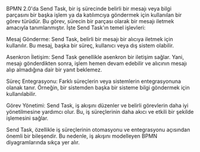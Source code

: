 BPMN 2.0'da Send Task, bir iş sürecinde belirli bir mesajı veya bilgi parçasını bir başka işlem ya da katılımcıya göndermek için kullanılan bir görev türüdür. Bu görev, sürecin bir parçası olarak bir mesajı iletmek amacıyla tanımlanmıştır. İşte Send Task'ın temel işlevleri:

Mesaj Gönderme: Send Task, belirli bir mesajı bir alıcıya iletmek için kullanılır. Bu mesaj, başka bir süreç, kullanıcı veya dış sistem olabilir.

Asenkron İletişim: Send Task genellikle asenkron bir iletişim sağlar. Yani, mesajı gönderdikten sonra, işlem hemen devam edebilir ve alıcının mesajı alıp almadığına dair bir yanıt beklemez.

Süreç Entegrasyonu: Farklı süreçlerin veya sistemlerin entegrasyonuna olanak tanır. Örneğin, bir sistemden başka bir sisteme bilgi göndermek için kullanılabilir.

Görev Yönetimi: Send Task, iş akışını düzenler ve belirli görevlerin daha iyi yönetilmesine yardımcı olur. Bu, iş süreçlerinin daha akıcı ve etkili bir şekilde işlemesini sağlar.

Send Task, özellikle iş süreçlerinin otomasyonu ve entegrasyonu açısından önemli bir bileşendir. Bu nedenle, iş akışını modelleyen BPMN diyagramlarında sıkça yer alır.